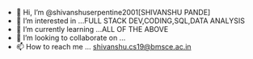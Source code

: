- 👋 Hi, I’m @shivanshuserpentine2001[SHIVANSHU PANDE]
- 👀 I’m interested in ...FULL STACK DEV,CODING,SQL,DATA ANALYSIS
- 🌱 I’m currently learning ...ALL OF THE ABOVE
- 💞️ I’m looking to collaborate on ...
- 📫 How to reach me ... shivanshu.cs19@bmsce.ac.in

<!---
shivanshuserpentine2001/shivanshuserpentine2001 is a ✨ special ✨ repository because its `README.md` (this file) appears on your GitHub profile.
You can click the Preview link to take a look at your changes.
--->
